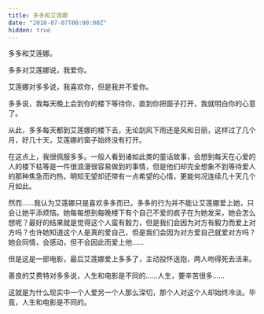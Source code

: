 ```yaml
---
title: 多多和艾莲娜
date: "2010-07-07T00:00:00Z"
hidden: true
---
```


多多和艾莲娜。

多多对艾莲娜说，我爱你。

艾莲娜对多多说，我喜欢你，但是我并不爱你。

多多说，我每天晚上会到你的楼下等待你，直到你把窗子打开，我就明白你的心意了。

从此，多多每天都到艾莲娜的楼下去，无论刮风下雨还是风和日丽，这样过了几个月，好几十天，艾莲娜的窗子始终没有打开。

在这点上，我很佩服多多。一般人看到诸如此类的童话故事，会想到每天在心爱的人的楼下枯等是一件很浪漫很容易做到的事情，但是他们却完全想象不到等待爱人的那种焦急而灼热，明知无望却还带有一点希望的心情，更能何况连续几十天几个月如此。

然而……我认为艾莲娜只是喜欢多多而已，多多的行为并不能让艾莲娜爱上她，只会让她平添烦恼。她每每想到每晚楼下有个自己不爱的疯子在为她发呆，她会怎么想呢？最好的结果就是觉得这个人蛮有毅力，但是我们会因为对方有毅力而爱上对方吗？也许她知道这个人是真的爱自己，但是我们会因为对方爱自己就爱对方吗？她会同情，会感动，但不会因此而爱上他……

但是这是一部电影，最后艾莲娜爱上多多了，主动投怀送抱，两人吻得死去活来。

善良的艾费特对多多说，人生和电影是不同的……人生，要辛苦很多……

这就是为什么现实中一个人爱另一个人那么深切，那个人对这个人却始终冷淡。毕竟，人生和电影是不同的。